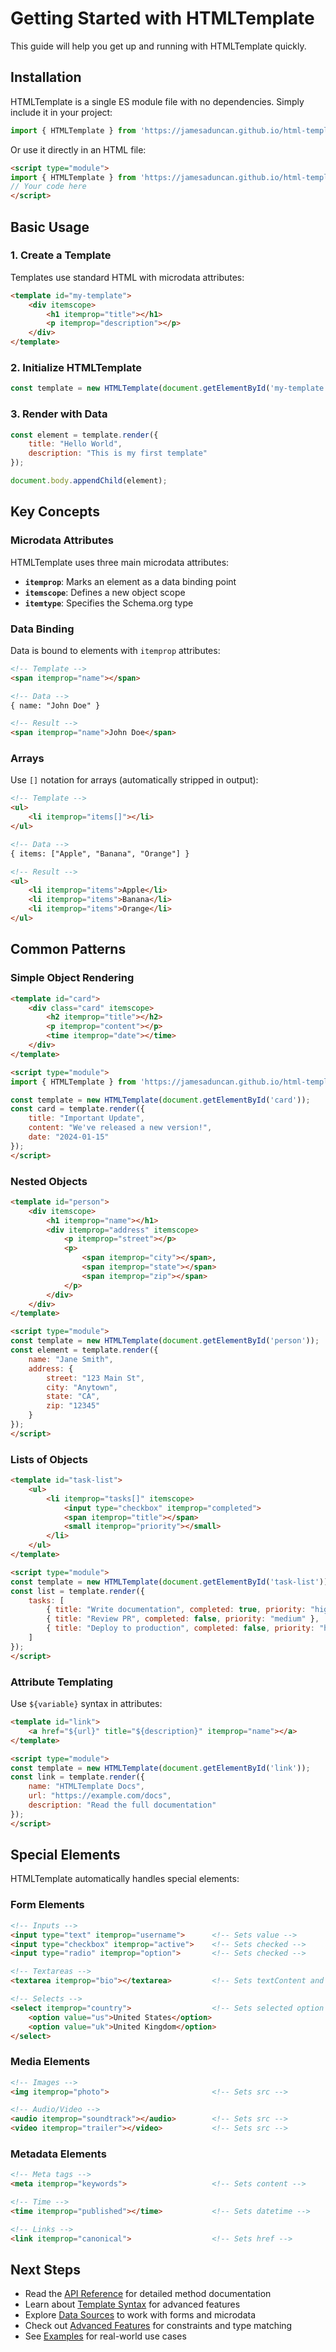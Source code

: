 # Getting Started with HTMLTemplate

This guide will help you get up and running with HTMLTemplate quickly.

## Installation

HTMLTemplate is a single ES module file with no dependencies. Simply include it in your project:

```javascript
import { HTMLTemplate } from 'https://jamesaduncan.github.io/html-template/index.mjs';
```

Or use it directly in an HTML file:

```html
<script type="module">
import { HTMLTemplate } from 'https://jamesaduncan.github.io/html-template/index.mjs';
// Your code here
</script>
```

## Basic Usage

### 1. Create a Template

Templates use standard HTML with microdata attributes:

```html
<template id="my-template">
    <div itemscope>
        <h1 itemprop="title"></h1>
        <p itemprop="description"></p>
    </div>
</template>
```

### 2. Initialize HTMLTemplate

```javascript
const template = new HTMLTemplate(document.getElementById('my-template'));
```

### 3. Render with Data

```javascript
const element = template.render({
    title: "Hello World",
    description: "This is my first template"
});

document.body.appendChild(element);
```

## Key Concepts

### Microdata Attributes

HTMLTemplate uses three main microdata attributes:

- **`itemprop`**: Marks an element as a data binding point
- **`itemscope`**: Defines a new object scope
- **`itemtype`**: Specifies the Schema.org type

### Data Binding

Data is bound to elements with `itemprop` attributes:

```html
<!-- Template -->
<span itemprop="name"></span>

<!-- Data -->
{ name: "John Doe" }

<!-- Result -->
<span itemprop="name">John Doe</span>
```

### Arrays

Use `[]` notation for arrays (automatically stripped in output):

```html
<!-- Template -->
<ul>
    <li itemprop="items[]"></li>
</ul>

<!-- Data -->
{ items: ["Apple", "Banana", "Orange"] }

<!-- Result -->
<ul>
    <li itemprop="items">Apple</li>
    <li itemprop="items">Banana</li>
    <li itemprop="items">Orange</li>
</ul>
```

## Common Patterns

### Simple Object Rendering

```html
<template id="card">
    <div class="card" itemscope>
        <h2 itemprop="title"></h2>
        <p itemprop="content"></p>
        <time itemprop="date"></time>
    </div>
</template>

<script type="module">
import { HTMLTemplate } from 'https://jamesaduncan.github.io/html-template/index.mjs';

const template = new HTMLTemplate(document.getElementById('card'));
const card = template.render({
    title: "Important Update",
    content: "We've released a new version!",
    date: "2024-01-15"
});
</script>
```

### Nested Objects

```html
<template id="person">
    <div itemscope>
        <h1 itemprop="name"></h1>
        <div itemprop="address" itemscope>
            <p itemprop="street"></p>
            <p>
                <span itemprop="city"></span>,
                <span itemprop="state"></span>
                <span itemprop="zip"></span>
            </p>
        </div>
    </div>
</template>

<script type="module">
const template = new HTMLTemplate(document.getElementById('person'));
const element = template.render({
    name: "Jane Smith",
    address: {
        street: "123 Main St",
        city: "Anytown",
        state: "CA",
        zip: "12345"
    }
});
</script>
```

### Lists of Objects

```html
<template id="task-list">
    <ul>
        <li itemprop="tasks[]" itemscope>
            <input type="checkbox" itemprop="completed">
            <span itemprop="title"></span>
            <small itemprop="priority"></small>
        </li>
    </ul>
</template>

<script type="module">
const template = new HTMLTemplate(document.getElementById('task-list'));
const list = template.render({
    tasks: [
        { title: "Write documentation", completed: true, priority: "high" },
        { title: "Review PR", completed: false, priority: "medium" },
        { title: "Deploy to production", completed: false, priority: "high" }
    ]
});
</script>
```

### Attribute Templating

Use `${variable}` syntax in attributes:

```html
<template id="link">
    <a href="${url}" title="${description}" itemprop="name"></a>
</template>

<script type="module">
const template = new HTMLTemplate(document.getElementById('link'));
const link = template.render({
    name: "HTMLTemplate Docs",
    url: "https://example.com/docs",
    description: "Read the full documentation"
});
</script>
```

## Special Elements

HTMLTemplate automatically handles special elements:

### Form Elements

```html
<!-- Inputs -->
<input type="text" itemprop="username">      <!-- Sets value -->
<input type="checkbox" itemprop="active">    <!-- Sets checked -->
<input type="radio" itemprop="option">       <!-- Sets checked -->

<!-- Textareas -->
<textarea itemprop="bio"></textarea>         <!-- Sets textContent and value -->

<!-- Selects -->
<select itemprop="country">                  <!-- Sets selected option -->
    <option value="us">United States</option>
    <option value="uk">United Kingdom</option>
</select>
```

### Media Elements

```html
<!-- Images -->
<img itemprop="photo">                       <!-- Sets src -->

<!-- Audio/Video -->
<audio itemprop="soundtrack"></audio>        <!-- Sets src -->
<video itemprop="trailer"></video>           <!-- Sets src -->
```

### Metadata Elements

```html
<!-- Meta tags -->
<meta itemprop="keywords">                   <!-- Sets content -->

<!-- Time -->
<time itemprop="published"></time>           <!-- Sets datetime -->

<!-- Links -->
<link itemprop="canonical">                  <!-- Sets href -->
```

## Next Steps

- Read the [API Reference](api-reference.md) for detailed method documentation
- Learn about [Template Syntax](template-syntax.md) for advanced features
- Explore [Data Sources](data-sources.md) to work with forms and microdata
- Check out [Advanced Features](advanced-features.md) for constraints and type matching
- See [Examples](examples.md) for real-world use cases
